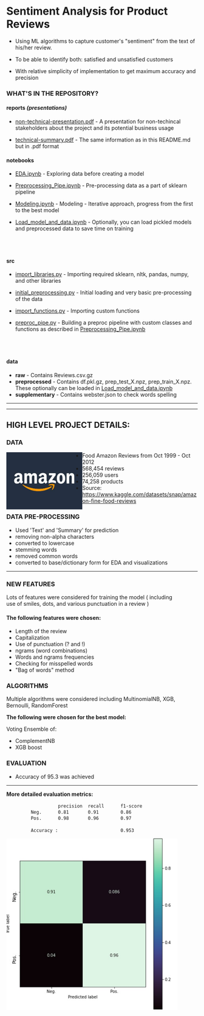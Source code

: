 # Sentiment Analysis for Product Reviews

* Using ML algorithms to capture customer's "sentiment" from the text of his/her review.

* To be able to identify both: satisfied and unsatisfied customers

* With relative simplicity of implementation to get maximum accuracy and precision

### WHAT'S IN THE REPOSITORY?

#### reports *(presentations)*


* [non-technical-presentation.pdf](https://github.com/schahmatist/Amazon_Reviews_Sentiment_Analysys/blob/main/reports/non-technical-presentation.pdf) - A presentation for non-techincal stakeholders about the project and its potential business usage

* [technical-summary.pdf](https://github.com/schahmatist/Amazon_Reviews_Sentiment_Analysys/blob/main/reports/technical-summary.pdf) - The same information as in this README.md but in .pdf format


#### notebooks 


* [EDA.ipynb](https://github.com/schahmatist/Amazon_Reviews_Sentiment_Analysys/blob/main/notebooks/EDA.ipynb) - Exploring data before creating a model  

* [Preprocessing_Pipe.ipynb](https://github.com/schahmatist/Amazon_Reviews_Sentiment_Analysys/blob/main/notebooks/Preprocessing_Pipe.ipynb) - Pre-processing data as a part of sklearn pipeline  

* [Modeling.ipynb](https://github.com/schahmatist/Amazon_Reviews_Sentiment_Analysys/blob/main/notebooks/Modeling.ipynb) - Modeling - Iterative approach, progress from the first to the best model  

* [Load_model_and_data.ipynb](https://github.com/schahmatist/Amazon_Reviews_Sentiment_Analysys/blob/main/notebooks/Load_model_and_data.ipynb) - Optionally, you can load pickled models and preprocessed data to save time on training
<br>
<br>


#### src


* [import_libraries.py](https://github.com/schahmatist/Amazon_Reviews_Sentiment_Analysys/blob/main/src/import_functions.py) - Importing required sklearn, nltk, pandas, numpy, and other libraries  

* [initial_preprocessing.py](https://github.com/schahmatist/Amazon_Reviews_Sentiment_Analysys/blob/main/src/import_functions.py) - Initial loading and very basic pre-processing of the data

* [import_functions.py](https://github.com/schahmatist/Amazon_Reviews_Sentiment_Analysys/blob/main/src/import_functions.py) - Importing custom functions 

* [preproc_pipe.py](https://github.com/schahmatist/Amazon_Reviews_Sentiment_Analysys/blob/main/src/import_functions.py) - Building a preproc pipeline with custom classes and functions as described in [Preprocessing_Pipe.ipynb](https://github.com/schahmatist/Amazon_Reviews_Sentiment_Analysys/blob/main/notebooks/Preprocessing_Pipe.ipynb)
<br>
<br>


#### data

* **raw** - Contains Reviews.csv.gz
* **preprocessed** - Contains df.pkl.gz, prep_test_X.npz, prep_train_X.npz. These optionally can be loaded in [Load_model_and_data.ipynb](https://github.com/schahmatist/Amazon_Reviews_Sentiment_Analysys/blob/main/notebooks/Load_model_and_data.ipynb)
* **supplementary** - Contains webster.json to check words spelling
***

***
## HIGH LEVEL PROJECT DETAILS:

### DATA

<img src="images/amazon.jpg" alt="drawing" align="left"  width="200"/>  

* Food Amazon Reviews from Oct 1999 - Oct 2012
* 568,454 reviews
* 256,059 users
* 74,258 products
* Source: https://www.kaggle.com/datasets/snap/amazon-fine-food-reviews



### DATA PRE-PROCESSING 

* Used 'Text' and 'Summary' for prediction
* removing non-alpha characters
* converted to lowercase
* stemming words
* removed common words
* converted to base/dictionary form for EDA and visualizations

***
### NEW FEATURES

Lots of features were considered for training the model ( including  
use of smiles, dots, and various punctuation in a review )  

#### The following features were chosen:

* Length of the review
* Capitalization
* Use of punctuation (? and !)
* ngrams (word combinations)
* Words and ngrams frequencies
* Checking for misspelled words
* "Bag of words" method

### ALGORITHMS

Multiple algorithms were considered including MultinomialNB, XGB, Bernoulli, RandomForest  

**The following were chosen for the best model:**

Voting Ensemble of:

* ComplementNB 
* XGB boost


### EVALUATION

* Accuracy of 95.3 was achieved
***
**More detailed evaluation metrics:**

                       precision  recall      f1-score   
             Neg.      0.81       0.91        0.86        
             Pos.      0.98       0.96        0.97      

             Accuracy :                       0.953 

<img src="images/conf_matrix.jpg" alt="drawing" align="left"  width="450"/>  
